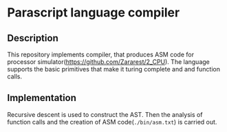 # Parascript language compiler

## Description
This repository implements compiler, that produces ASM code for processor simulator(https://github.com/Zararest/2_CPU). The language supports the basic primitives that make it turing complete and and function calls.

## Implementation
Recursive descent is used to construct the AST. Then the analysis of function calls and the creation of ASM code(`./bin/asm.txt`) is carried out.
